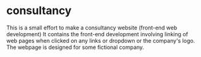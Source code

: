 # consultancy
This is a small effort to make a consultancy website (front-end web development)
It contains the front-end development involving linking of web pages when clicked on any links or dropdown or the company's logo.
The webpage is designed for some fictional company.
